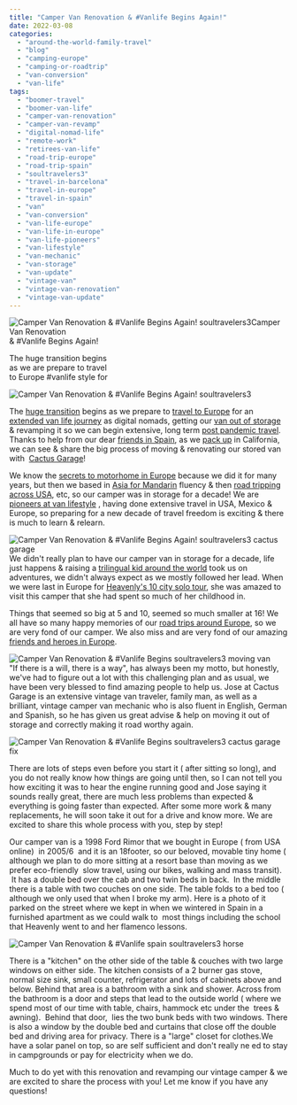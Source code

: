 ```yaml
---
title: "Camper Van Renovation & #Vanlife Begins Again!"
date: 2022-03-08
categories: 
  - "around-the-world-family-travel"
  - "blog"
  - "camping-europe"
  - "camping-or-roadtrip"
  - "van-conversion"
  - "van-life"
tags: 
  - "boomer-travel"
  - "boomer-van-life"
  - "camper-van-renovation"
  - "camper-van-revamp"
  - "digital-nomad-life"
  - "remote-work"
  - "retirees-van-life"
  - "road-trip-europe"
  - "road-trip-spain"
  - "soultravelers3"
  - "travel-in-barcelona"
  - "travel-in-europe"
  - "travel-in-spain"
  - "van"
  - "van-conversion"
  - "van-life-europe"
  - "van-life-in-europe"
  - "van-life-pioneers"
  - "van-lifestyle"
  - "van-mechanic"
  - "van-storage"
  - "van-update"
  - "vintage-van"
  - "vintage-van-renovation"
  - "vintage-van-update"
---
```


![Camper Van Renovation & #Vanlife Begins Again! soultravelers3 ](https://pub-ac94b3f306b24c0dba4238943c97f2e1.r2.dev/6a00e5502a9507883302942f9d09d6200c.jpg)Camper Van Renovation   
& #Vanlife Begins Again!

The huge transition begins  
as we are prepare to travel  
to Europe #vanlife style for

<!--more-->

![Camper Van Renovation & #Vanlife Begins Again! soultravelers3 ](https://pub-ac94b3f306b24c0dba4238943c97f2e1.r2.dev/6a00e5502a9507883302942f9d09dd200c.jpg)

The [huge transition](https://pub-ac94b3f306b24c0dba4238943c97f2e1.r2.dev/2022/03/putins-war-on-ukraine-world-change-travel.html#more) begins as we prepare to [travel to Europe](https://pub-ac94b3f306b24c0dba4238943c97f2e1.r2.dev/2022/02/europe-travel-with-friends-.html#more) for an [extended van life journey](https://pub-ac94b3f306b24c0dba4238943c97f2e1.r2.dev/2022/01/americans-van-life-in-europe-2022.html#more) as digital nomads, getting our [van out of storage](https://pub-ac94b3f306b24c0dba4238943c97f2e1.r2.dev/2022/02/storing-a-van-rv-camper-in-europe-vanlife-solutions-.html#more) & revamping it so we can begin extensive, long term [post pandemic travel](https://pub-ac94b3f306b24c0dba4238943c97f2e1.r2.dev/2021/10/ready-for-post-pandemic-boomer-empty-nest-travel-.html#more). Thanks to help from our dear [friends in Spain](https://pub-ac94b3f306b24c0dba4238943c97f2e1.r2.dev/2011/01/how-to-make-paella-in-spain-the-valencia-way-recipe-for-travel-foodie-lovers-of-traditional-food.html "paella cooking with friends in spain"), as we [pack up](https://pub-ac94b3f306b24c0dba4238943c97f2e1.r2.dev/2013/03/top-travel-tip-for-long-term-travel.html "packing tips") in California, we can see & share the big process of moving & renovating our stored van with  [Cactus Garage](https://www.cactusgarage.es)!  
  
We know the [secrets to motorhome in Europe](https://pub-ac94b3f306b24c0dba4238943c97f2e1.r2.dev/2010/05/camping-europe-in-a-motorhome-rv-5-best-sites-roadtrip-europe-family-travel-budget-best-price.html) because we did it for many years, but then we based in [Asia for Mandarin](https://pub-ac94b3f306b24c0dba4238943c97f2e1.r2.dev/2013/06/fluent-mandarin.html) fluency & then [road tripping across USA](https://pub-ac94b3f306b24c0dba4238943c97f2e1.r2.dev/2015/07/road-trip-across-america.html), etc, so our camper was in storage for a decade! We are [pioneers at van lifestyle](https://pub-ac94b3f306b24c0dba4238943c97f2e1.r2.dev/2010/02/new-york-times-qa-with-soultravelers3-on-frugal-traveler-nomadic-family-traveler-jeanne-dee.html) , having done extensive travel in USA, Mexico & Europe, so preparing for a new decade of travel freedom is exciting & there is much to learn & relearn.     
  
[](https://pub-ac94b3f306b24c0dba4238943c97f2e1.r2.dev/6a00e5502a950788330278806bb849200d-150x150-1.jpg)![Camper Van Renovation & #Vanlife Begins Again! soultravelers3  cactus garage](https://pub-ac94b3f306b24c0dba4238943c97f2e1.r2.dev/6a00e5502a9507883302942f9d0b20200c-150x150-1.jpg)[  
](https://pub-ac94b3f306b24c0dba4238943c97f2e1.r2.dev/6a00e5502a950788330278806bb849200d-150x150-1.jpg)We didn't really plan to have our camper van in storage for a decade, life just happens & raising a [trilingual kid around the world](https://pub-ac94b3f306b24c0dba4238943c97f2e1.r2.dev/2013/09/the-most-well-traveled-child-in-the-whole-world.html) took us on adventures, we didn't always expect as we mostly followed her lead. When we were last in Europe for [Heavenly's 10 city solo tour](https://pub-ac94b3f306b24c0dba4238943c97f2e1.r2.dev/2017/06/mozartignitetour-in-europe-mozart-dees-keynote-speech.html), she was amazed to visit this camper that she had spent so much of her childhood in.  
  
Things that seemed so big at 5 and 10, seemed so much smaller at 16! We all have so many happy memories of our [road trips around Europe](https://pub-ac94b3f306b24c0dba4238943c97f2e1.r2.dev/2009/06/-6-month-european-family-road-trip-09.html), so we are very fond of our camper. We also miss and are very fond of our amazing [friends and heroes in Europe](https://pub-ac94b3f306b24c0dba4238943c97f2e1.r2.dev/2017/10/heroes-travel-and-gratitude-.html).   
  
![Camper Van Renovation & #Vanlife Begins soultravelers3 moving van ](https://pub-ac94b3f306b24c0dba4238943c97f2e1.r2.dev/6a00e5502a9507883302942f9d0c7b200c.jpg)  
"If there is a will, there is a way", has always been my motto, but honestly, we've had to figure out a lot with this challenging plan and as usual, we have been very blessed to find amazing people to help us. Jose at Cactus Garage is an extensive vintage van traveler, family man, as well as a brilliant, vintage camper van mechanic who is also fluent in English, German and Spanish, so he has given us great advise & help on moving it out of storage and correctly making it road worthy again.   
  
![Camper Van Renovation & #Vanlife Begins soultravelers3 cactus garage fix](https://pub-ac94b3f306b24c0dba4238943c97f2e1.r2.dev/6a00e5502a950788330278806f54bd200d.jpg)  
  
There are lots of steps even before you start it ( after sitting so long), and you do not really know how things are going until then, so I can not tell you how exciting it was to hear the engine running good and Jose saying it sounds really great, there are much less problems than expected & everything is going faster than expected. After some more work & many replacements, he will soon take it out for a drive and know more. We are excited to share this whole process with you, step by step!   
  
Our camper van is a 1998 Ford Rimor that we bought in Europe ( from USA online)  in 2005/6  and it is an 18footer, so our beloved, movable tiny home ( although we plan to do more sitting at a resort base than moving as we prefer eco-friendly  slow travel, using our bikes, walking and mass transit).  It has a double bed over the cab and two twin beds in back.  In the middle there is a table with two couches on one side. The table folds to a bed too ( although we only used that when I broke my arm). Here is a photo of it parked on the street where we kept in when we wintered in Spain in a furnished apartment as we could walk to  most things including the school that Heavenly went to and her flamenco lessons.   
  
![Camper Van Renovation & #Vanlife spain soultravelers3 horse ](https://pub-ac94b3f306b24c0dba4238943c97f2e1.r2.dev/6a00e5502a950788330278806f55b3200d.jpg)  
  
There is a "kitchen" on the other side of the table & couches with two large windows on either side. The kitchen consists of a 2 burner gas stove, normal size sink, small counter, refrigerator and lots of cabinets above and below. Behind that area is a bathroom with a sink and shower. Across from the bathroom is a door and steps that lead to the outside world ( where we spend most of our time with table, chairs, hammock etc under the  trees & awning).  Behind that door,  lies the two bunk beds with two windows. There is also a window by the double bed and curtains that close off the double bed and driving area for privacy. There is a "large" closet for clothes.We have a solar panel on top, so are self sufficient and don't really ne ed to stay in campgrounds or pay for electricity when we do.  
  
  
Much to do yet with this renovation and revamping our vintage camper & we are excited to share the process with you! Let me know if you have any questions!
